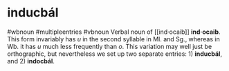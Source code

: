 # inducbál
#wbnoun
#multipleentries
#vbnoun
Verbal noun of [[ind·ocaib]] **ind·ocaib**. This form invariably has *u* in the second syllable in Ml. and Sg., whereas in Wb. it has *u* much less frequently than *o*. This variation may well just be orthographic, but nevertheless we set up two separate entries: 1) **inducbál**, and 2) **indocbál**.